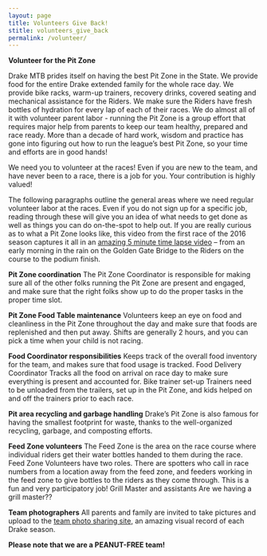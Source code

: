 ```yaml
---
layout: page
title: Volunteers Give Back!
stitle: volunteers_give_back
permalink: /volunteer/
---
```

**Volunteer for the Pit Zone**

Drake MTB prides itself on having the best Pit Zone in the State. We provide food for the entire Drake extended family for the whole race day.  We provide bike racks, warm-up trainers, recovery drinks, covered seating and mechanical assistance for the Riders.  We make sure the Riders have fresh bottles of hydration for every lap of each of their races.  We do almost all of it with volunteer parent labor - running the Pit Zone is a group effort that requires major help from parents to keep our team healthy, prepared and race ready.  More than a decade of hard work, wisdom and practice has gone into figuring out how to run the league’s best Pit Zone, so your time and efforts are in good hands!

We need you to volunteer at the races! Even if you are new to the team, and have never been to a race, there is a job for you. Your contribution is highly valued!

The following paragraphs outline the general areas where we need regular volunteer labor at the races.  Even if you do not sign up for a specific job, reading through these will give you an idea of what needs to get done as well as things you can do on-the-spot to help out.  If you are really curious as to what a Pit Zone looks like, this video from the first race of the 2016 season captures it all in an [amazing 5 minute time lapse video](https://www.youtube.com/watch?v=f01G-DY5t8U) – from an early morning in the rain on the Golden Gate Bridge to the Riders on the course to the podium finish.  

**Pit Zone coordination**
The Pit Zone Coordinator is responsible for making sure all of the other folks running the Pit Zone are present and engaged, and make sure that the right folks show up to do the proper tasks in the proper time slot.

**Pit Zone Food Table maintenance**
Volunteers keep an eye on food and cleanliness in the Pit Zone throughout the day and make sure that foods are replenished and then put away. Shifts are generally 2 hours, and you can pick a time when your child is not racing.

**Food Coordinator responsibilities**
Keeps track of the overall food inventory for the team, and makes sure that food usage is tracked.
Food Delivery Coordinator
Tracks all the food on arrival on race day to make sure everything is present and accounted for.
Bike trainer set-up
Trainers need to be unloaded from the trailers, set up in the Pit Zone, and kids helped on and off the trainers prior to each race.

**Pit area recycling and garbage handling**
Drake’s Pit Zone is also famous for having the smallest footprint for waste, thanks to the well-organized recycling, garbage, and composting efforts.

**Feed Zone volunteers**
The Feed Zone is the area on the race course where individual riders get their water bottles handed to them during the race. Feed Zone Volunteers have two roles. There are spotters who call in race numbers from a location away from the feed zone, and feeders working in the feed zone to give bottles to the riders as they come through. This is a fun and very participatory job!
Grill Master and assistants
Are we having a grill master??

**Team photographers**
All parents and family are invited to take pictures and upload to the [team photo sharing site,](https://goo.gl/photos/YpAmTJrjciYyz6YK7) an amazing visual record of each Drake season.

**Please note that we are a PEANUT-FREE team!**
